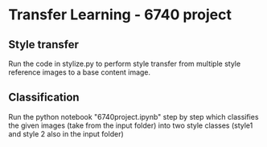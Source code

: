 # Transfer Learning - 6740 project

## Style transfer
Run the code in stylize.py to perform style transfer from multiple style reference images to a base content image.

## Classification
Run the python notebook "6740project.ipynb" step by step which classifies the given images (take from the input folder) into two style classes (style1 and style 2 also in the input folder)
